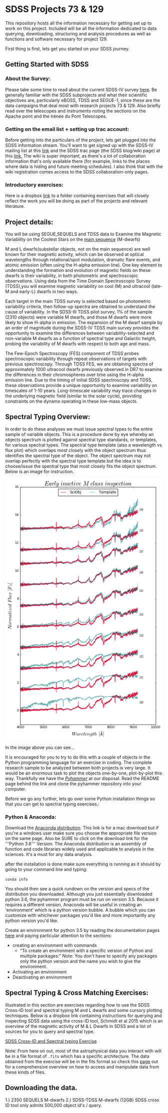 # SDSS Projects 73 & 129

This repository hosts all the information necessary for getting set up to work on this project. Included will be all the information dedicated to data querying, downloading, structuring and analysis procedures as well as functions and software necessary for project 129. 

First thing is first, lets get you started on your SDSS journey.

## Getting Started with SDSS

### About the Survey:

Please take some time to read about the current SDSS-IV survey [here](https://www.sdss.org/surveys/#eBOSS). Be generally familiar with the SDSS subprojects and what their scientific objectives are, particularly eBOSS, TDSS and SEGUE-1, since these are the data campaigns that deal most with research projects 73 & 129. Also briefly read over the telescopes and instruments noting the sections on the Apache point and the Irénée du Pont Telescopes. 

### Getting on the email list + setting up trac account: 

Before getting into the particulars of the project, lets get plugged into the SDSS information stream. You'll want to get signed up with the SDSS-IV mailing list at this [link](https://mailman.sdss.org/mailman/listinfo/sdss4-general) and the SDSS trac page (the SDSS blog/wiki page) at this [link.](https://trac.sdss.org/register) The wiki is super important, as there's a lot of collaboration information that's only available there (for example, links to the places where data is hiding and future meeting schedules). I also think that with the wiki registration comes access to the SDSS collaboration-only pages.

### Introductory exercises:

Here is a dropbox [link](https://www.dropbox.com/sh/m54iqkb9hbqrqtj/AABEXjMDEza_ixzNG9Pa-qKqa?dl=0) to a folder containing exercises that will closely reflect the work you will be doing as part of the projects and relevant literature.


## Project details:

You will be using SEGUE,SEQUELS and TDSS data to Examine the Magnetic Variability on the Coolest Stars on the [main sequence](https://en.wikipedia.org/wiki/Main_sequence) (M-dwarfs)

M and L dwarfs(substellar objects, not on the main sequence) are well known for their magnetic activity, which can be observed at optical wavelengths through rotational/spot modulation, dramatic flare events, and atomic emission (often using the H-alpha emission line). One key element to understanding the formation and evolution of magnetic fields on these dwarfs is their variability, in both photometric and spectroscopic observations. Using data from the Time Domain Spectroscopic Survey (TDSS),you will examine magnetic variability on cool (M) and ultracool (late-M and early-L) dwarfs in two ways.

Each target in the main TDSS survey is selected based on photometric variability criteria, then follow-up spectra are obtained to understand the cause of variability. In the SDSS-III TDSS pilot survey, 1% of the sample (2310 objects) were variable M dwarfs, and those M dwarfs were more likely to show H-alpha in emission. The expansion of the M dwarf sample by an order of magnitude during the SDSS-IV TDSS main survey provides the opportunity to examine the differences between variability-selected and non-variable M dwarfs as a function of spectral type and Galactic height, probing the variability of M dwarfs with respect to both age and mass.

The Few-Epoch Spectroscopy (FES) component of TDSS probes spectroscopic variability through repeat observations of targets with previous spectroscopy. Through TDSS FES, we are obtaining spectra of approximately 1000 ultracool dwarfs previously observed in DR7 to examine the differences in their chromospheres over time using the H-alpha emission line. Due to the timing of initial SDSS spectroscopy and TDSS, these observations provide a unique opportunity to examine variability on timescales of 1-10 years. Long-timescale variability may trace changes in the underlying magnetic field (similar to the solar cycle), providing constraints on the dynamo operating in these low-mass objects.


## Spectral Typing Overview: 

In order to do these analyses we must issue spectral types to the entire sample of variable objects. This is a procedure done by eye whereby an objects spectrum is plotted against spectral type standards, or templates, for various spectral types. The spectral type template (also a wavelength vs flux plot) which overlaps most closely with the object spectrum thus identifies the spectral type of the object. The object spectrum may not overlap perfectly with the spectral type template but the idea is to choose/issue the spectral type that most closely fits the object spectrum. Below is an image for instruction.


<p align="center">
	<img src = "https://github.com/JPVentura135/SDSS_Project_129/blob/master/EarlynMins652.png">
</src>


In the image above you can see...

It is encouraged for you to try to do this with a couple of objects in the Python programming language for an exercise in coding. The complete research sample to be analyzed between both projects is very large. It would be an enormous task to plot the objects one-by-one, plot-by-plot this way. Thankfully we have the [*Pyhammer*](https://github.com/BU-hammerTeam/PyHammer) at our disposal. Read the README page behind the link and clone the pyhammer repository into your computer.

Before we go any further, lets go over some Python installation things so that you can get to spectral typing exercises.:

### Python & Anaconda:
Download the [Anaconda distribution](https://www.anaconda.com/download/#macos). This link is for a mac download but if you're a windows user make sure you choose the appropriate file version on the same page. Also be SURE to click on the download link for the '''Python 3.6''' Version. The Anaconda distribution is an assembly of function and code libraries widely used and applicable to analysis in the sciences. It's a must for any data analysis.

after the installation is done make sure everything is running as it should by going to your command line and typing:

`conda info`

You should then see a quick rundown on the version and specs of the distribution you downloaded. Although you just essentially downloaded python 3.6, the pyhammer program must be run on version 3.5. Because it requires a different version, Anaconda will be useful in creating an 'environment' which is a python version bubble. A bubble which you can customize with whichever packages you'd like and more importantly any python version you'd like.

Create an environment for python 3.5 by reading the documentation pages [here](https://conda.io/docs/user-guide/tasks/manage-environments.html#creating-an-environment-with-commands) and paying particular attention to the sections:

  * creating an environment with commands
    * "To create an environment with a specific version of Python and multiple packages:"
    Note: You don't have to specify any packages only the python version and the name you wish to give the environment.
  * Activating an environment
  * Deactivating an environment  

## Spectral Typing & Cross Matching Exercises:

Illustrated in this section are exercises regarding how to use the SDSS Cross-ID tool and spectral typing M and L dwarfs and some cursory plotting techniques. Below is a dropbox link containing instructions for querying and inspecting SDSS data using the cross-ID tool, Schmidt et al 2015 which is an overview of the magnetic activity of M & L Dwarfs in SDSS and a list of sources for you to query and spectral type.

[SDSS Cross-ID and Spectral typing Exercise](https://www.dropbox.com/sh/m54iqkb9hbqrqtj/AABEXjMDEza_ixzNG9Pa-qKqa?dl=0)

Note:
From here on out, most of the astrophysical data you interact with will be in a file format of `.fits` which has a specific architecture. The data obtained from the exercise will be in the fits format so check this [page](http://docs.astropy.org/en/v0.3/io/fits/index.html) out for a comprehensive overview on how to access and manipulate data from these kinds of files.

## Downloading the data.

1.) 2350 SEQUELS M-dwarfs
2.) SDSS-TDSS M-dwarfs (12GB)
    SDSS cross ID tool only admits 500,000 object id's / query.



